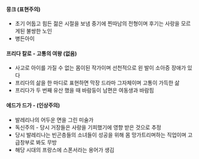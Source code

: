 
#### 뭉크 (표현주의)
- 초기 어둡고 힘든 젊은 시절을 보냄 중기에 찐따남의 전형이며 후기는 사랑을 모르게된 불쌍한 노인
-  병든아이

#### 프리다 칼로 - 고통의 여왕 (없음)
- 사고로 아이를 가질 수 없는 몸이된 작가이며 선천적으로 왼 발이 소아증 장애가 있다
-  프리다의 삶을 한 마디로 표현하면 막장 드라마 그자체이며 고통이 가득한 삶
-  프리다가 두 번째 유산 했을 때 바람둥이 남편은 여동생과 바람핌 

#### 에드가 드가 - (인상주의)
 -  발레리나의 어두운 면을 그린 미술가
 -  독신주의 - 당시 거장들은 사랑을 기피했기에 영향 받은 것으로 추정
 -  당시 발레리나는 빈곤층들의 소녀들이 성공을 위해 몸 망가트리며하는 직업이며 고급창부로 봐도 무방
 -  해당 시대의 프랑스에 스폰서라는 용어가 생김